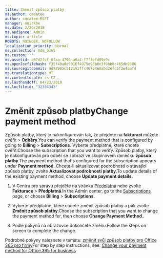 ```yaml
---
title: Změnit způsob platby
ms.author: cmcatee
author: cmcatee-MSFT
manager: mnirkhe
ms.date: 2/20/2018
ms.audience: Admin
ms.topic: article
ROBOTS: NOINDEX, NOFOLLOW
localization_priority: Normal
ms.collection: Adm_O365
ms.custom: ''
ms.assetid: a67d2fcf-0faa-4796-a6a4-f7ffefd89e9c
ms.openlocfilehash: f35f40a8e9016f4975e93b0e3f0bb8c465db9386
ms.sourcegitcommit: 9d78905c512192ffc4675468abd2efc5f2e4baf4
ms.translationtype: MT
ms.contentlocale: cs-CZ
ms.lasthandoff: 04/23/2019
ms.locfileid: "32394343"
---
```

# <a name="change-payment-method"></a><span data-ttu-id="dc46b-102">Změnit způsob platby</span><span class="sxs-lookup"><span data-stu-id="dc46b-102">Change payment method</span></span>

<span data-ttu-id="dc46b-103">Způsob platby, který je nakonfigurován tak, že přejdete na **fakturaci** můžete ověřit \> **Odběry**.</span><span class="sxs-lookup"><span data-stu-id="dc46b-103">You can verify the payment method that is configured by going to **Billing** \> **Subscriptions**.</span></span> <span data-ttu-id="dc46b-104">Vyberte předplatné, které chcete ověřit.</span><span class="sxs-lookup"><span data-stu-id="dc46b-104">Choose the subscription that you want to verify.</span></span> <span data-ttu-id="dc46b-105">Způsob platby, který je nakonfigurován pro odběr se zobrazí ve skupinovém rámečku **způsob platby**.</span><span class="sxs-lookup"><span data-stu-id="dc46b-105">The payment method that's configured for the subscription appears under **Payment method**.</span></span> <span data-ttu-id="dc46b-106">Chcete-li aktualizovat podrobnosti o stávající způsob platby, zvolte **Aktualizovat podrobnosti platby**.</span><span class="sxs-lookup"><span data-stu-id="dc46b-106">To update details of the existing payment method, choose **Update payment details**.</span></span>
  
1. <span data-ttu-id="dc46b-107">V Centru pro správu přejděte na stránku [Předplatná](https://go.microsoft.com/fwlink/p/?linkid=842054) nebo zvolte **Fakturace** \> **Předplatná**.</span><span class="sxs-lookup"><span data-stu-id="dc46b-107">In the Admin center, go to the [Subscriptions](https://go.microsoft.com/fwlink/p/?linkid=842054) page, or choose **Billing** \> **Subscriptions**.</span></span>
    
2. <span data-ttu-id="dc46b-108">Vyberte předplatné, které chcete změnit způsob platby a pak zvolte **Změnit způsob platby**.</span><span class="sxs-lookup"><span data-stu-id="dc46b-108">Choose the subscription that you want to change the payment method for, then choose **Change Payment Method**..</span></span>
    
3. <span data-ttu-id="dc46b-109">Podle pokynů na obrazovce dokončete změnu.</span><span class="sxs-lookup"><span data-stu-id="dc46b-109">Follow the steps on screen to complete the change.</span></span>
    
<span data-ttu-id="dc46b-110">Podrobné pokyny naleznete v tématu: [změnit svůj způsob platby pro Office 365 pro firmy](https://support.office.com/article/8652f539-3123-4a8f-b9bd-6aa2f0e0372d)</span><span class="sxs-lookup"><span data-stu-id="dc46b-110">For step by step instructions, see: [Change your payment method for Office 365 for business](https://support.office.com/article/8652f539-3123-4a8f-b9bd-6aa2f0e0372d)</span></span>
  

